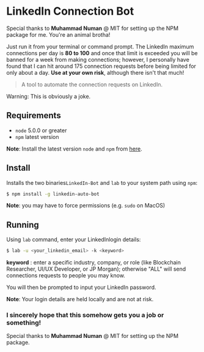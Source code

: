 # LinkedIn Connection Bot
Special thanks to **Muhammad Numan** @ MIT for setting up the NPM package for me. You're an animal brotha! 

Just run it from your terminal or command prompt. The LinkedIn maximum connections per day is **80 to 100** and once that limit is exceeded you will be banned for a week from making connections; however, I personally have found that I can hit around 175 connection requests before being limited for only about a day. **Use at your own risk**, although there isn't that much!

> A tool to automate the connection requests on LinkedIn.

Warning: This is obviously a joke. 
## Requirements

 - `node` 5.0.0 or greater
- `npm` latest version

**Note**: Install the latest version `node` and `npm` from [here](https://nodejs.org/en/download/).

## Install

Installs the two binaries`LinkedIn-Bot` and `lab` to your system path using `npm`:

```bash
$ npm install -g linkedin-auto-bot
```
**Note**: you may have to force permissions (e.g. `sudo` on MacOS)


## Running

Using `lab` command, enter your LinkedInlogin details:

```bash
$ lab -u <your_linkedin_email> -k <keyword>
```

**keyword** : enter a specific industry, company, or role (like Blockchain Researcher, UI/UX Developer, or JP Morgan); otherwise "ALL" will send connections requests to people you may know. 

You will then be prompted to input your LinkedIn password.

**Note**: Your login details are held locally and are not at risk. 

### I sincerely hope that this somehow gets you a job or something! 
Special thanks to **Muhammad Numan** @ MIT for setting up the NPM package. 

